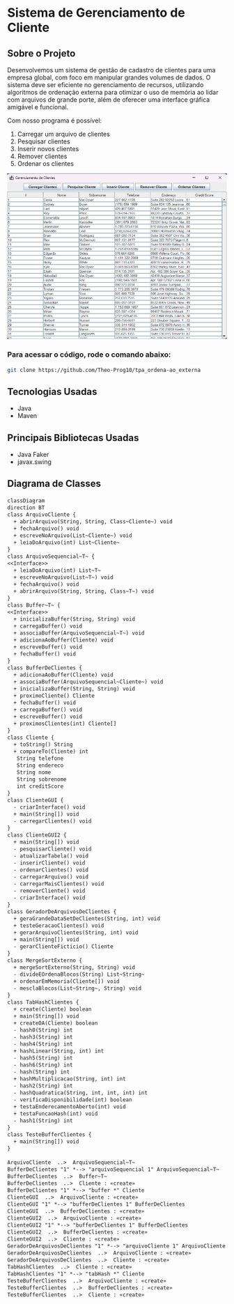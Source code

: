 # Sistema de Gerenciamento de Cliente

## Sobre o Projeto
Desenvolvemos um sistema de gestão de cadastro de clientes para uma empresa global, com foco em manipular grandes volumes de dados. O sistema deve ser eficiente no gerenciamento de recursos, utilizando algoritmos de ordenação externa para otimizar o uso de memória ao lidar com arquivos de grande porte, além de oferecer uma interface gráfica amigável e funcional.

Com nosso programa é possível:
1. Carregar um arquivo de clientes
2. Pesquisar clientes
3. Inserir novos clientes
4. Remover clientes
5. Ordenar os clientes

![img.png](img.png)
### Para acessar o código, rode o comando abaixo:
```bash
git clone https://github.com/Theo-Prog10/tpa_ordena-ao_externa
```
## Tecnologias Usadas
* Java
* Maven

## Principais Bibliotecas Usadas
* Java Faker
* javax.swing

## Diagrama de Classes

```mermaid
classDiagram
direction BT
class ArquivoCliente {
  + abrirArquivo(String, String, Class~Cliente~) void
  + fechaArquivo() void
  + escreveNoArquivo(List~Cliente~) void
  + leiaDoArquivo(int) List~Cliente~
}
class ArquivoSequencial~T~ {
<<Interface>>
  + leiaDoArquivo(int) List~T~
  + escreveNoArquivo(List~T~) void
  + fechaArquivo() void
  + abrirArquivo(String, String, Class~T~) void
}
class Buffer~T~ {
<<Interface>>
  + inicializaBuffer(String, String) void
  + carregaBuffer() void
  + associaBuffer(ArquivoSequencial~T~) void
  + adicionaAoBuffer(Cliente) void
  + escreveBuffer() void
  + fechaBuffer() void
}
class BufferDeClientes {
  + adicionaAoBuffer(Cliente) void
  + associaBuffer(ArquivoSequencial~Cliente~) void
  + inicializaBuffer(String, String) void
  + proximoCliente() Cliente
  + fechaBuffer() void
  + carregaBuffer() void
  + escreveBuffer() void
  + proximosClientes(int) Cliente[]
}
class Cliente {
  + toString() String
  + compareTo(Cliente) int
   String telefone
   String endereco
   String nome
   String sobrenome
   int creditScore
}
class ClienteGUI {
  - criarInterface() void
  + main(String[]) void
  - carregarClientes() void
}
class ClienteGUI2 {
  + main(String[]) void
  - pesquisarCliente() void
  - atualizarTabela() void
  - inserirCliente() void
  - ordenarClientes() void
  - carregarArquivo() void
  - carregarMaisClientes() void
  - removerCliente() void
  - criarInterface() void
}
class GeradorDeArquivosDeClientes {
  + geraGrandeDataSetDeClientes(String, int) void
  + testeGeracaoClientes() void
  + gerarArquivoClientes(String, int) void
  + main(String[]) void
  - gerarClienteFicticio() Cliente
}
class MergeSortExterno {
  + mergeSortExterno(String, String) void
  - divideEOrdenaBlocos(String) List~String~
  + ordenarEmMemoria(Cliente[]) void
  - mesclaBlocos(List~String~, String) void
}
class TabHashClientes {
  + create(Cliente) boolean
  + main(String[]) void
  + createOA(Cliente) boolean
  - hash0(String) int
  - hash3(String) int
  - hash4(String) int
  + hashLinear(String, int) int
  - hash5(String) int
  - hash6(String) int
  - hash(String) int
  + hashMultiplicacao(String, int) int
  - hash2(String) int
  - hashQuadratica(String, int, int, int) int
  - verificaDisponibilidade(int) boolean
  + testaEnderecamentoAberto(int) void
  + testaFuncaoHash(int) void
  - hash1(String) int
}
class TesteBufferClientes {
  + main(String[]) void
}

ArquivoCliente  ..>  ArquivoSequencial~T~ 
BufferDeClientes "1" *--> "arquivoSequencial 1" ArquivoSequencial~T~ 
BufferDeClientes  ..>  Buffer~T~ 
BufferDeClientes  ..>  Cliente : «create»
BufferDeClientes "1" *--> "buffer *" Cliente 
ClienteGUI  ..>  ArquivoCliente : «create»
ClienteGUI "1" *--> "bufferDeClientes 1" BufferDeClientes 
ClienteGUI  ..>  BufferDeClientes : «create»
ClienteGUI2  ..>  ArquivoCliente : «create»
ClienteGUI2 "1" *--> "bufferDeClientes 1" BufferDeClientes 
ClienteGUI2  ..>  BufferDeClientes : «create»
ClienteGUI2  ..>  Cliente : «create»
GeradorDeArquivosDeClientes "1" *--> "arquivoCliente 1" ArquivoCliente 
GeradorDeArquivosDeClientes  ..>  ArquivoCliente : «create»
GeradorDeArquivosDeClientes  ..>  Cliente : «create»
TabHashClientes  ..>  Cliente : «create»
TabHashClientes "1" *--> "tabHash *" Cliente 
TesteBufferClientes  ..>  ArquivoCliente : «create»
TesteBufferClientes  ..>  BufferDeClientes : «create»
TesteBufferClientes  ..>  Cliente : «create»
```